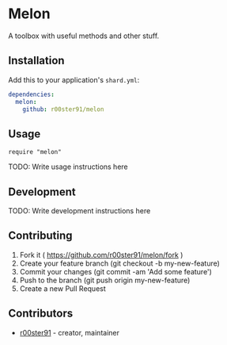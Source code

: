 # Melon

A toolbox with useful methods and other stuff.

## Installation

Add this to your application's `shard.yml`:

```yaml
dependencies:
  melon:
    github: r00ster91/melon
```

## Usage

```crystal
require "melon"
```

TODO: Write usage instructions here

## Development

TODO: Write development instructions here

## Contributing

1. Fork it ( https://github.com/r00ster91/melon/fork )
2. Create your feature branch (git checkout -b my-new-feature)
3. Commit your changes (git commit -am 'Add some feature')
4. Push to the branch (git push origin my-new-feature)
5. Create a new Pull Request

## Contributors

- [r00ster91](https://github.com/r00ster91) - creator, maintainer
